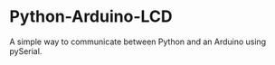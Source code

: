 Python-Arduino-LCD
==================

A simple way to communicate between Python and an Arduino using pySerial.
